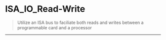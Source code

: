 # ISA_IO_Read-Write

>Utilize an ISA bus to faciliate both reads and writes between a programmable card and a processor

---------------------------------------------------------------------------





